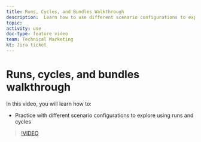 ```yaml
---
title: Runs, Cycles, and Bundles Walkthrough
description:  Learn how to use different scenario configurations to explore using runs and cycles in [!DNL Adobe Workfront Fusion].
topic: 
activity: use
doc-type: feature video
team: Technical Marketing
kt: Jira ticket 
---
```

# Runs, cycles, and bundles walkthrough

In this video, you will learn how to:

* Practice with different scenario configurations to explore using runs and cycles

>[!VIDEO](https://video.tv.adobe.com/v/335286/?quality=12)
